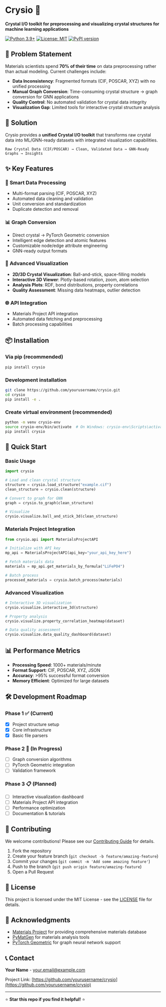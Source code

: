 # Crysio 🔬

**Crystal I/O toolkit for preprocessing and visualizing crystal structures for machine learning applications**

[![Python 3.9+](https://img.shields.io/badge/python-3.9+-blue.svg)](https://www.python.org/downloads/)
[![License: MIT](https://img.shields.io/badge/License-MIT-yellow.svg)](https://opensource.org/licenses/MIT)
[![PyPI version](https://badge.fury.io/py/crysio.svg)](https://badge.fury.io/py/crysio)

## 🎯 Problem Statement

Materials scientists spend **70% of their time** on data preprocessing rather than actual modeling. Current challenges include:

- **Data Inconsistency**: Fragmented formats (CIF, POSCAR, XYZ) with no unified processing
- **Manual Graph Conversion**: Time-consuming crystal structure → graph conversion for GNN applications  
- **Quality Control**: No automated validation for crystal data integrity
- **Visualization Gap**: Limited tools for interactive crystal structure analysis

## 🚀 Solution

Crysio provides a **unified Crystal I/O toolkit** that transforms raw crystal data into ML/GNN-ready datasets with integrated visualization capabilities.

```
Raw Crystal Data (CIF/POSCAR) → Clean, Validated Data → GNN-Ready Graphs → Insights
```

## ✨ Key Features

### 🔧 **Smart Data Processing**
- Multi-format parsing (CIF, POSCAR, XYZ)
- Automated data cleaning and validation
- Unit conversion and standardization
- Duplicate detection and removal

### 📊 **Graph Conversion**
- Direct crystal → PyTorch Geometric conversion
- Intelligent edge detection and atomic features
- Customizable node/edge attribute engineering
- GNN-ready output formats

### 🎨 **Advanced Visualization**
- **2D/3D Crystal Visualization**: Ball-and-stick, space-filling models
- **Interactive 3D Viewer**: Plotly-based rotation, zoom, atom selection
- **Analysis Plots**: RDF, bond distributions, property correlations
- **Quality Assessment**: Missing data heatmaps, outlier detection

### 🌐 **API Integration**
- Materials Project API integration
- Automated data fetching and preprocessing
- Batch processing capabilities

## 📦 Installation

### Via pip (recommended)
```bash
pip install crysio
```

### Development installation
```bash
git clone https://github.com/yourusername/crysio.git
cd crysio
pip install -e .
```

### Create virtual environment (recommended)
```bash
python -m venv crysio-env
source crysio-env/bin/activate  # On Windows: crysio-env\Scripts\activate
pip install crysio
```

## 🚀 Quick Start

### Basic Usage
```python
import crysio

# Load and clean crystal structure
structure = crysio.load_structure("example.cif")
clean_structure = crysio.clean(structure)

# Convert to graph for GNN
graph = crysio.to_graph(clean_structure)

# Visualize
crysio.visualize.ball_and_stick_3d(clean_structure)
```

### Materials Project Integration
```python
from crysio.api import MaterialsProjectAPI

# Initialize with API key
mp_api = MaterialsProjectAPI(api_key="your_api_key_here")

# Fetch materials data
materials = mp_api.get_materials_by_formula("LiFePO4")

# Batch process
processed_materials = crysio.batch_process(materials)
```

### Advanced Visualization
```python
# Interactive 3D visualization
crysio.visualize.interactive_3d(structure)

# Property analysis
crysio.visualize.property_correlation_heatmap(dataset)

# Data quality assessment
crysio.visualize.data_quality_dashboard(dataset)
```

## 📊 Performance Metrics

- **Processing Speed**: 1000+ materials/minute
- **Format Support**: CIF, POSCAR, XYZ, JSON
- **Accuracy**: >95% successful format conversion  
- **Memory Efficient**: Optimized for large datasets

## 🛠️ Development Roadmap

### Phase 1 ✅ (Current)
- [x] Project structure setup
- [x] Core infrastructure
- [x] Basic file parsers

### Phase 2 🔄 (In Progress)
- [ ] Graph conversion algorithms
- [ ] PyTorch Geometric integration
- [ ] Validation framework

### Phase 3 📋 (Planned)
- [ ] Interactive visualization dashboard
- [ ] Materials Project API integration
- [ ] Performance optimization
- [ ] Documentation & tutorials

## 🤝 Contributing

We welcome contributions! Please see our [Contributing Guide](CONTRIBUTING.md) for details.

1. Fork the repository
2. Create your feature branch (`git checkout -b feature/amazing-feature`)
3. Commit your changes (`git commit -m 'Add some amazing feature'`)
4. Push to the branch (`git push origin feature/amazing-feature`)  
5. Open a Pull Request

## 📄 License

This project is licensed under the MIT License - see the [LICENSE](LICENSE) file for details.

## 🙏 Acknowledgments

- [Materials Project](https://materialsproject.org/) for providing comprehensive materials database
- [PyMatGen](https://pymatgen.org/) for materials analysis tools
- [PyTorch Geometric](https://pytorch-geometric.readthedocs.io/) for graph neural network support

## 📞 Contact

**Your Name** - your.email@example.com

Project Link: [https://github.com/yourusername/crysio](https://github.com/yourusername/crysio)

---

⭐ **Star this repo if you find it helpful!** ⭐